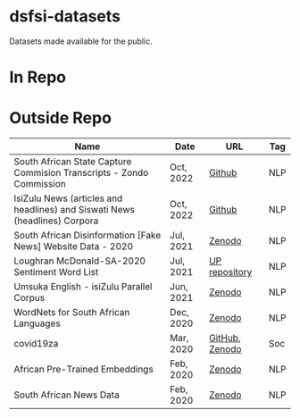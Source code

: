# dsfsi-datasets
Datasets made available for the public.

# In Repo

# Outside Repo

| Name  |  Date |  URL | Tag |
|---|---|---|---|
| South African State Capture Commision Transcripts - Zondo Commission | Oct, 2022 | [Github](https://github.com/dsfsi/project-state-capture) | NLP |
| IsiZulu News (articles and headlines) and Siswati News (headlines) Corpora | Oct, 2022 | [Github](https://github.com/dsfsi/za-isizulu-siswati-news-2022) | NLP |
| South African Disinformation [Fake News] Website Data - 2020 | Jul, 2021 | [Zenodo](https://zenodo.org/record/4682843) | NLP |
| Loughran McDonald-SA-2020 Sentiment Word List | Jul, 2021  |  [UP repository](https://researchdata.up.ac.za/articles/dataset/Loughran_McDonald-SA-2020_Sentiment_Word_List/14401178) | NLP |
| Umsuka English - isiZulu Parallel Corpus |  Jun, 2021  | [Zenodo](https://zenodo.org/record/5035171)  | NLP |
| WordNets for South African Languages |  Dec, 2020 |  [Zenodo](https://zenodo.org/record/4299515) | NLP |
| covid19za | Mar, 2020 | [GitHub](https://github.com/dsfsi/covid19za), [Zenodo](https://zenodo.org/record/3819126) | Soc |
| African Pre-Trained Embeddings | Feb, 2020   | [Zenodo](https://zenodo.org/record/3668481)  | NLP |
| South African News Data  | Feb, 2020 | [Zenodo](https://zenodo.org/record/3668495)  | NLP |
